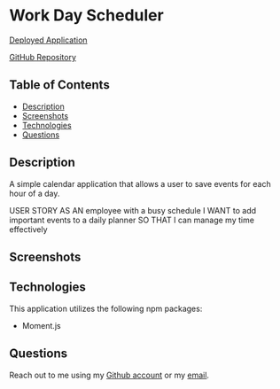 # Work Day Scheduler

[Deployed Application](https://ericcrain77.github.io/work-day-scheduler/)

[GitHub Repository](https://github.com/Ericcrain77/work-day-scheduler)

## Table of Contents
* [Description](#description)
* [Screenshots](#screenshots)
* [Technologies](#technologies)
* [Questions](#questions)

## Description
A simple calendar application that allows a user to save events for each hour of a day. 

USER STORY
AS AN employee with a busy schedule
I WANT to add important events to a daily planner
SO THAT I can manage my time effectively

## Screenshots


## Technologies
This application utilizes the following npm packages:
* Moment.js

## Questions
Reach out to me using my [Github account](https://github.com/Ericcrain77) or my [email](ericcrain77@gmail.com).